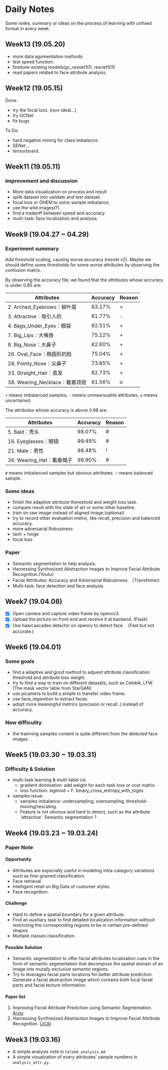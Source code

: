 # Daily Notes

Some notes, summary or ideas on the process of learning with unfixed format in every week.

## Week13 (19.05.20)

* more data agumentation methods.
* test speed function.
* finetune existing models(gc_resnet101, resnet101)
* read papers related to face attribute analysis.

## Week12 (19.05.15)

Done:

* try the focal loss. (non-ideal...)
* try GCNet
* fix bugs

To Do:

- hard negative mining for class imbalance.
- SENet...
- tensorboard.



## Week11 (19.05.11)

### Improvement and discussion

- More data visualization on process and result
- spilit dataset into validate and test dataset.
- focal loss or OHEM to solve sample imbalance.
- use the wild images(?).
- find a tradeoff between speed and accuracy.
- multi-task: face localization and analysis.

## Week9 (19.04.27 ~ 04.29)

### Experiment summary

Add threshold scaling, causing worse accuracy (resnet v2). Maybe we should define some thresholds for some worse attributes by observing the confusion matrix.

By observing the accuracy file, we found that the attributes whose accuracy is under 0.85 are:

|Attributes| Accuracy| Reason|
|------|-----|-------|
|2. Arched_Eyebrows：柳叶眉 | 83.17%| +|
|3. Attractive：吸引人的 | 81.77% | - |
|4. Bags_Under_Eyes：眼袋|82.51%| + |
|7. Big_Lips：大嘴唇|75.12% |+ |
| 8. Big_Nose：大鼻子 | 82.60%|+ |
|26. Oval_Face：椭圆形的脸| 75.04%| + |
| 28. Pointy_Nose：尖鼻子 | 73.85% | + |
| 33. Straight_Hair：直发 | 82.73% | + |
| 38. Wearing_Necklace：戴着项链 | 81.56% | o |

`+` means imbalanced samples, `-` means unmearsuable attributes, `o` means uncertained.

The attributes whose accuracy is above 0.98 are:

|Attributes| Accuracy| Reason|
|------|----|-----|
| 5. Bald：秃头 | 98.07% | # |
|16. Eyeglasses：眼镜 | 99.49% | # |
| 21. Male：男性 | 98.48%| ! |
| 36. Wearing_Hat：戴着帽子 | 98.90% | # |

`#` means imbalanced samples but obvious attributes. `!` means balanced sample.

### Some ideas

- finish the adaptive attribute thereshold and weight loss task.
- compare result with the state of art or some other baseline.
- train on raw image instead of aligned image.(optional)
- try to record other evaluation metric, like recall, precision and balanced accuracy.
- more adversarial Robustness
- tanh + hinge
- focal loss

### Paper

- Semantic segmentation to help analysis.
- Harnessing Synthesized Abstraction Images to Improve Facial Attribute Recognition.(Youtu)
- Facial Attributes: Accuracy and Adversarial Robustness. （Transfomer)
- Multi-task: face detection and face analysis.

## Week7 (19.04.08)

- [x] Open camera and capture video frame by opencv3.
- [x] Upload the picture on front end and receive it at backend. (Flask)
- [x] Use haarcascades detector on opencv to detect face. （Fast but not accurate.)

## Week6 (19.04.01)

### Some goals

- find a adaptive and good method to adjuest attribute classification threshold and attribute loss weight.
- try to find a way to train on different datasets, such as CelebA, LFW. (The mask vector lable from StarGAN)
- use picamera to build a simple to transfer video frame.
- use face_regonition to extract faces.
- adopt more meaningful metrics (precision or recall..) instead of accuracy.

### New difficulity

- the trainning samples content is quite different from the detected face images.

## Week5 (19.03.30 ~ 19.03.31)

### Difficulty & Solution

- multi-task learning & multi-label cls
  - gradient domination: add weight for each task loss or cost matrix.
  - loss function: sigmoid + F. binary_cross_entropy_with_logits
- samples issue:
  - samples imbalance: undersampling; oversampling; threshold-moving/rescaling.
  - Feature is not obvious and hard to detect, such as the attribute 'attractive'. Semantic segmentation ?

## Week4 (19.03.23 ~ 19.03.24)

### Paper Note

#### Opportunity

- Attributes are especially useful in modeling intra-category variations such as fine-grained classification.
- Face retrieval.
- Intelligent retail on Big Data of customer styles.
- Face recognition.

#### Challenge

- Hard to define a spatial boundary for a given attribute.
- Find an auxiliary task to find detailed localization information without restricting the corresponding regions to be in certain pre-defined shapes.
- Multiple classes classification.

#### Possible Solution

- Semantic segmentation to offer facial attributes localization cues in the form of semantic segmentation that decompose the spatial domain of an image into mutally exclusive semantic regions.
- Try to leverages facial parts locations for better attribute prediction. Generate a facial abstraction image which contains both local facial parts and facial texture information.

#### Paper list

1. Improving Facial Attribute Prediction using Semantic Segmentation. [Arxiv](https://arxiv.org/abs/1704.08740)
2. Harnessing Synthesized Abstraction Images to Improve Facial Attribute Recognition. [IJCAI](https://www.ijcai.org/proceedings/2018/102)

## Week3 (19.03.16)

- A simple analysis note in `CelebA_analysis.md`
- A simple visualzation of every attributes' sample numbers in `analysis_attr.py`.


